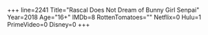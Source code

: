 +++
line=2241
Title="Rascal Does Not Dream of Bunny Girl Senpai"
Year=2018
Age="16+"
IMDb=8
RottenTomatoes=""
Netflix=0
Hulu=1
PrimeVideo=0
Disney=0
+++

